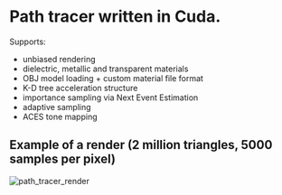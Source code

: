 # Path tracer written in Cuda.

Supports:
- unbiased rendering
- dielectric, metallic and transparent materials
- OBJ model loading + custom material file format
- K-D tree acceleration structure
- importance sampling via Next Event Estimation
- adaptive sampling
- ACES tone mapping

## Example of a render (2 million triangles, 5000 samples per pixel)
![path_tracer_render](https://github.com/INDA23PlusPlus/isaklm-raytracer/assets/71440182/66864995-02e3-4bba-a15d-a24eb718eb05)
